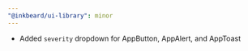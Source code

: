 ```yaml
---
"@inkbeard/ui-library": minor
---
```


- Added `severity` dropdown for AppButton, AppAlert, and AppToast
